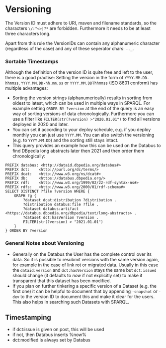 # Versioning

The Version ID must adhere to URI, maven and filename standards, so the characters `\/:"<>|?*` are forbidden. Furthermore it needs to be at least three characters long.

Apart from this rule the VersionIDs can contain any alphanumeric character (regardless of the case) and any of these seperator chars: `-._`. 

### Sortable Timestamps

Although the definition of the version ID is quite free and left to the user, there is a good practise: Setting the version in the form of `YYYY.MM.DD-hhmmss`, `YYYY.MM.DD-hh.mm.ss` or `YYYY.MM.DDThhmmss` ([ISO 8601](https://en.wikipedia.org/wiki/ISO_8601) conform) has multiple advantages:
	
* Sorting the version strings (alphanumerically) results in sorting from oldest to latest, which can be used in multiple ways in SPARQL. For example setting `ORDER BY ?version` at the end of the query is an easy way of sorting versions of data chronologically. Furthermore you can use a filter like `FILTER(str(?version) >"2020.01.01")` to find all versions deployed in 2020 and later. 
* You can set it according to your deploy schedule, e.g. if you deploy monthly you can just use `YYYY.MM`. 
	You can also switch the versioning (e.g. to `YYYY.MM.DD`) and the sorting still stays intact.
* 	This query provides an example how this can be used on the Databus to find DBpedia long abstracts later then 2021 and then order them chronologically:
```
PREFIX databus: <http://dataid.dbpedia.org/databus#>
PREFIX dct:    <http://purl.org/dc/terms/>
PREFIX dcat:   <http://www.w3.org/ns/dcat#>
PREFIX db:     <https://databus.dbpedia.org/>
PREFIX rdf:    <http://www.w3.org/1999/02/22-rdf-syntax-ns#>
PREFIX rdfs:   <http://www.w3.org/2000/01/rdf-schema#>
SELECT DISTINCT ?file ?version WHERE {
	GRAPH ?g {
		?dataset dcat:distribution ?distribution .
		?distribution databus:file ?file .
		?dataset databus:artifact <https://databus.dbpedia.org/dbpedia/text/long-abstracts> .
    	?dataset dct:hasVersion ?version .
    	FILTER(str(?version) > "2021.01.01")
	}
} ORDER BY ?version
```

### General Notes about Versioning

* Generally on the Databus the User has the complete control over its data. So it is possible to resubmit versions with the same version again, for example in the case of link rot or migrated data. 
Usually in this case the `dataid:version` and `dct:hasVersion` stays the same but `dct:issued` should change (it defaults to *now* if not explicitly set) to make it transparent that this dataset has been modified.
* If you plan on further tinkering a specific version of a Dataset (e.g. the first one) it can be helpful to document that by appending `-snapshot` or `-dev` to the version ID to document this and make it clear for the users. 
This also helps in searching such Datasets with SPARQL.



## Timestamping
* if dct:issue is given on post, this will be used
* if not, then Databus inserts %now%
* dct:modified is always set by Databus
